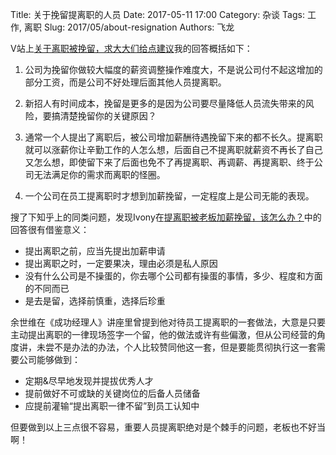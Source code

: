 Title: 关于挽留提离职的人员
Date: 2017-05-11 17:00
Category: 杂谈
Tags: 工作, 离职
Slug: 2017/05/about-resignation
Authors: 飞龙

V站上[关于离职被挽留，求大大们给点建议](https://www.v2ex.com/t/360243)我的回答概括如下：

1. 公司为挽留你做较大幅度的薪资调整操作难度大，不是说公司付不起这增加的部分工资，而是公司不好处理后面其他人员提离职。

2. 新招人有时间成本，挽留是更多的是因为公司要尽量降低人员流失带来的风险，要搞清楚挽留你的关键原因？

3. 通常一个人提出了离职后，被公司增加薪酬待遇挽留下来的都不长久。提离职就可以涨薪你让辛勤工作的人怎么想，后面自己不提离职就薪资不再长了自己又怎么想，即使留下来了后面也免不了再提离职、再调薪、再提离职、终于公司无法满足你的需求而离职的怪圈。 

4. 一个公司在员工提离职时才想到加薪挽留，一定程度上是公司无能的表现。

搜了下知乎上的同类问题，发现Ivony在[提离职被老板加薪挽留，该怎么办？](https://www.zhihu.com/question/21234709)中的回答很有借鉴意义：

- 提出离职之前，应当先提出加薪申请
- 提出离职之时，一定要果决，理由必须是私人原因
- 没有什么公司是不操蛋的，你去哪个公司都有操蛋的事情，多少、程度和方面的不同而已
- 是去是留，选择前慎重，选择后珍重

余世维在《成功经理人》讲座里曾提到他对待员工提离职的一套做法，大意是只要主动提出离职的一律现场签字一个留，他的做法或许有些偏激，但从公司经营的角度讲，未尝不是办法的办法，个人比较赞同他这一套，但是要能贯彻执行这一套需要公司能够做到：

- 定期&尽早地发现并提拔优秀人才
- 提前做好不可或缺的关键岗位的后备人员储备
- 应提前灌输“提出离职一律不留”到员工认知中

但要做到以上三点很不容易，重要人员提离职绝对是个棘手的问题，老板也不好当啊！
